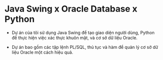 # Java Swing x Oracle Database x Python
- Dự án của tôi sử dụng Java Swing để tạo giao diện người dùng, Python để thực hiện việc xác thực khuôn mặt, và cơ sở dữ liệu Oracle.
 
- Dự án bao gồm các tập lệnh PL/SQL, thủ tục và hàm để quản lý cơ sở dữ liệu Oracle một cách hiệu quả.
